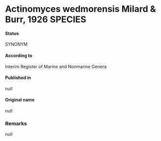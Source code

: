 Actinomyces wedmorensis Milard & Burr, 1926 SPECIES
=======

#### Status
SYNONYM

#### According to
Interim Register of Marine and Nonmarine Genera

#### Published in
null

#### Original name
null

### Remarks
null